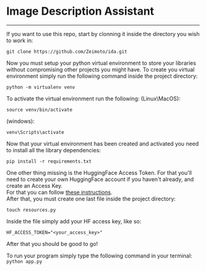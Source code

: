 # **Image Description Assistant**
---

If you want to use this repo, start by clonning it inside the directory you wish to work in:

`git clone https://github.com/Zeimoto/ida.git`

Now you must setup your python virtual environment to store your libraries without compromising other projects you might have.
To create you virtual environment simply run the following command inside the project directory:

`python -m virtualenv venv`

To activate the virtual environment run the following:
(Linux\MacOS):

`source venv/bin/activate`

(windows):

`venv\Scripts\activate`

Now that your virtual environment has been created and activated you need to install all the library dependencies:

`pip install -r requirements.txt`

One other thing missing is the HuggingFace Access Token. For that you'll need to create your own HuggingFace account if you haven't already, and create an Access Key. <br>
For that you can follow [these instructions](https://huggingface.co/docs/hub/security-tokens). <br>
After that, you must create one last file inside the project directory:

`touch resources.py`

Inside the file simply add your HF access key, like so:

`HF_ACCESS_TOKEN="<your_access_key>"`

After that you should be good to go!

To run your program simply type the following command in your terminal:
`python app.py`
